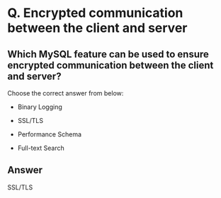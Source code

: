 # Q. Encrypted communication between the client and server

## Which MySQL feature can be used to ensure encrypted communication between the client and server?

Choose the correct answer from below:

  - Binary Logging

  - SSL/TLS

  - Performance Schema

  - Full-text Search


## Answer
SSL/TLS
